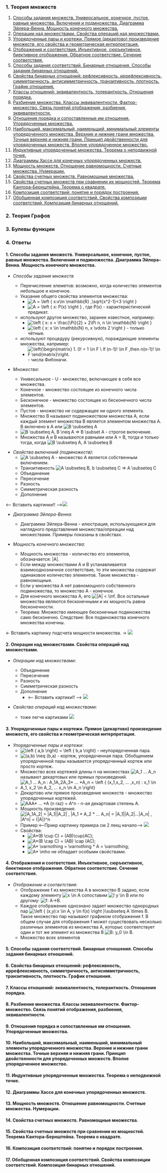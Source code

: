 ### 1. Теория множеств
1. [Способы задания множеств. Универсальное, конечное, пустое, равные множества. Включения и подмножества. Диаграмма Эйлера–Венна. Мощность конечного множества.](#Ответ-1)
2. [Операции над множествами. Свойства операций над множествами.](#Ответ-2)
3. [Упорядоченные пары и кортежи. Прямое (декартово) произведение множеств, его свойства и геометрическая интерпретация.](#Ответ-3)
4. [Отображения и соответствия. Инъективное, сюръективное, биективное отображения. Обратное соответствие. Сечение соответствия.](#Ответ-4)
5. [Способы задания соответствий. Бинарные отношения. Способы задания бинарных отношений.](#Ответ-5)
6. [Свойства бинарных отношений: рефлексивность, иррефлексивность, симметричность, антисимметричность, транзитивность, плотность. График отношения.](#Ответ-6)
7. [Классы отношений: эквивалентность, толерантность. Отношения порядка.](#Ответ-7)
8. [Разбиение множества. Классы эквивалентности. Фактор-множество. Связь понятий отображения, разбиения, эквивалентности.](#Ответ-8)
9. [Отношения порядка и сопоставленные им отношения. Упорядоченные множества.](#Ответ-9)
10. [Наибольший, максимальный, наименьший, минимальный элементы упорядоченного множества. Верхние и нижние грани множества. Точные верхняя и нижняя грани. Принцип двойственности для упорядоченных множеств. Вполне упорядоченное множество.](#Ответ-10)
11. [Индуктивные упорядоченные множества. Теорема о неподвижной точке.](#Ответ-11)
12. [Диаграммы Хассе для конечных упорядоченных множеств.](#Ответ-12)
13. [Мощность множеств. Отношение равномощности. Счетные множества. Нумерации.](#Ответ-13)
14. [Свойства счетных множеств. Равномощные множества.](#Ответ-14)
15. [Свойства счетных множеств при сравнении их мощностей. Теорема Кантора–Бернштейна. Теорема о квадрате.](#Ответ-15)
16. [Композиция соответствий: понятие и порядок построения.](#Ответ-16)
17. [Обобщенная композиция соответствий. Свойства композиции соответствий. Композиция бинарных отношений.](#Ответ-17)

### 2. Теория Графов
### 3. Булевы функции
### 4. Ответы
#### <a name="Ответ-1"></a> 1. Способы задания множеств. Универсальное, конечное, пустое, равные множества. Включения и подмножества. Диаграмма Эйлера–Венна. Мощность конечного множества.
* *Способы задания множеств*
	* 	Перечисление элеметов: возможно, когда количество элементов небольшое и конечное.
	*  Указание общего свойства элементов множества:
		*  ![ A = \left \{ x:x\in \mathbb{R} ,\sqrt{x^2-1}<3 \right \} ](png/1-1.png)
		*  ![ A = \left \{ x: P(x) \right \} ](png/1-2.png) , где P(x) - характеристический предикат.
	*  используют другое множество, заранее известное, например:
		*  ![ \left \{ x: x = \frac{\Pi}{2} + 2\Pi n, n \in \mathbb{N} \right \} ](png/1-3.png)
		*  ![ \left \{ x: x \in \mathbb{N} n, x \vdots 2 \right \} ](png/1-4.png) - только чётные.
	*  используют процедуру (рекурсивную), пораждающие элементы множества, например: 
		*  ![ \left\{\begin{matrix} 1. 0! = 1 \in F \\ If (n-1)! \in F ,then n(n-1)! \in F \end{matrix}\right. ](png/1-5.png) - числа Фибоначи.

* *Множества*:
	- Унивесальное - U - множество, включающее в себя все множества.
	- Конечное - множество состоящее из конечного числа элементов.
	- Бесконечное - множество состоящее из бесконечного числа элементов.
	- Пустое - множество не содержащее ни одного элемента.
	- Множество B называют подмножеством множества A, если каждый элемент множества B является элементом множества A. B включено в A или ![ B \subseteq A ](png/1-6.png) 
	- ![ B \subseteq A, B \neq A => B \subset A ](png/1-7.png) - строгое включение.
	- Множества A и B называются равными или A = B, тогда и только тогда, когда ![ B \subseteq A, A \subseteq B ](png/1-8.png)

- *Свойства включений (подмножеств)*:
	- ![ A \subseteq A ](png/1-9.png) - множество А является собственным включением.
	- Транзитивность ![ A \subseteq B, b \subseteq C => A \subseteq C ](png/1-10.png)
	- Объединение
	- Пересечение
	- Разность
	- Cимметрическая разность
	- Дополнение

<— Вставить картинки!! —>![](png/11.png)

- *Диаграмма Эйлера-Венна*:
	- Диаграмма Эйлера-Венна - илюстрация, использующаяся для наглядного представления множества/опреации над множествами. Примеры показаны в свойствах.

- *Мощность конечного множества*:
	- Мощность множества - количество его элементов, обозначается: |А|.
	- Если между множествами А и В устанавливается взаимооднозначное соответствие, то эти множества содержат одинаковое количество элементов. Такие множества - равномощные.
	- Если у множества А нет равномощного собственного подмножества, то множество А - конечное.
	- Для конечного множества А, его ![ |A| < \inf ](png/1-12.png). Все остальные множества являются бесконечными и их мощность равна бесконечности.
	- Теорема: Множество имеющее бесконечные подмножества само бесконечно. Следствие: Все подмножества конечного множества конечны.

<- Вставить картинку подсчета мощности множества. -> ![](png/1-13.png)
	 
#### <a name="Ответ-2"></a>2. Операции над множествами. Свойства операций над множествами.

- *Операции над множествами*:
	- Объединение
	- Пересечение
	- Разность
	- Симметрическая разность
	- Дополнение
		- <— Вставить картики!! —> ![](png/2-1.png)

- *Свойства операций над множествами*: 
	- тоже легче картиками ![](png/2-2.png)

#### <a name="Ответ-3"></a>3. Упорядоченные пары и кортежи. Прямое (декартово) произведение множеств, его свойства и геометрическая интерпретация.

- *Упорядоченные пары и кортежи*:
	- ![ \left \{ a,b \right\} = \left \{ b,a \right\} ](png/3-1.png) - неупорядоченная пара.
	- ![ (a,b) \neq (b,a) ](png/3-2.png) - кортеж, упорядоченная пара.
Обобщением упорядоченной пары называется упорядоченный кортеж или просто кортеж.
	- Множество всех кортежей длины n на множествах ![ A_1 ... A_n ](png/3-3.png) называют декартовых или прямых произведений.
	- ![ A_1 ... A_n : A_1*A_2*A_3* ... *A_n = \left \{ (x_1,x_2, ... ,x_n) : x_1 \in A_1, x_2 \in A_2, ... x_n \in A_n \right\} ](png/3-4.png)
	- Декартово или прямое произведение множеств - множество упорядоченных кортежей.
	- ![ A*A*A* ... *A (n raz) = A^n ](png/3-5.png) - n-ая декартовая степень А.
	- Мощность произведения: ![ |A_1*A_2| = |A_1|*|A_2| , |A_1 * A_2 * ... *A_n| = |A_1|*|A_2|*...*|A_n| , |A^n| = {|A|}^n ](png/3-6.png)
	- Пример:<--Прикр картинку примера см 2 лекц начало--> ![ ](png/3-7.png)
	- Свойства:
		- ![ A*(B \cup C) = (A*B)\cup(A*C) ](png/3-8.png);
		- ![ A*(B \cap C) = (A*B) \cap (A*C) ](png/3-9.png);
		- ![ A* \varnothing = \varnothing * A = \varnothing ](png/3-10.png);
		- ![ A* \mho ](png/3-11.png) не обладает особыми свойствами.

#### <a name="Ответ-4"></a>4. Отображения и соответствия. Инъективное, сюръективное, биективное отображения. Обратное соответствие. Сечение соответствия.

- *Отображение и соответствия*:
	- Отображение f из множества А в множество В задано, если каждому элементу ![x \in A](png/4-1.png) сопоставим ![! y \in B ](png/4-2.png) или по другому: ![ f: A->B ](png/4-3.png).
	- Каждое отображение однознано задает множество однородных пар ![\left \{ (x,y):x \in A, y \in f(x) \right \}\subseteq A \times  B](png/4-4.png). Такое множество пар называют графиком отображения f. В общем случае для отображения f может существовать несколько различных элементов из множества А, которыс соответствует один и тот же элемент из множества В ![ B: y_0 \in B ](png/4-5.png).
	- Множество всех элементов

#### <a name="Ответ-5"></a>5. Способы задания соответствий. Бинарные отношения. Способы задания бинарных отношений.
#### <a name="Ответ-6"></a>6. Свойства бинарных отношений: рефлексивность, иррефлексивность, симметричность, антисимметричность, транзитивность, плотность. График отношения.
#### <a name="Ответ-7"></a>7. Классы отношений: эквивалентность, толерантность. Отношения порядка.
#### <a name="Ответ-8"></a>8. Разбиение множества. Классы эквивалентности. Фактор-множество. Связь понятий отображения, разбиения, эквивалентности.
#### <a name="Ответ-9"></a>9. Отношения порядка и сопоставленные им отношения. Упорядоченные множества.
#### <a name="Ответ-10"></a>10. Наибольший, максимальный, наименьший, минимальный элементы упорядоченного множества. Верхние и нижние грани множества. Точные верхняя и нижняя грани. Принцип двойственности для упорядоченных множеств. Вполне упорядоченное множество.
#### <a name="Ответ-11"></a>11. Индуктивные упорядоченные множества. Теорема о неподвижной точке.
#### <a name="Ответ-12"></a>12. Диаграммы Хассе для конечных упорядоченных множеств.
#### <a name="Ответ-13"></a>13. Мощность множеств. Отношение равномощности. Счетные множества. Нумерации.
#### <a name="Ответ-14"></a>14. Свойства счетных множеств. Равномощные множества.
#### <a name="Ответ-15"></a>15. Свойства счетных множеств при сравнении их мощностей. Теорема Кантора–Бернштейна. Теорема о квадрате.
#### <a name="Ответ-16"></a>16. Композиция соответствий: понятие и порядок построения.
#### <a name="Ответ-17"></a>17. Обобщенная композиция соответствий. Свойства композиции соответствий. Композиция бинарных отношений.


